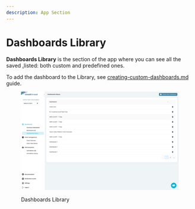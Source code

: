 ```yaml
---
description: App Section
---
```


# Dashboards Library

**Dashboards Library** is the section of the app where you can see all the saved [.](./ "mention")listed: both custom and predefined ones.

To add the dashboard to the Library, see [creating-custom-dashboards.md](../../guides/monitoring-cloud-costs/creating-custom-dashboards.md "mention") guide.

<figure><img src="../../.gitbook/assets/dashboards-library-1.png" alt=""><figcaption><p>Dashboards Library</p></figcaption></figure>
